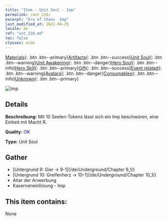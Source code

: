 ```yaml
---
title: "Item - Unit Soul - Imp"
permalink: /unt_226/
excerpt: "Era of Chaos  Imp"
last_modified_at: 2021-04-25
locale: de
ref: "unt_226.md"
toc: false
classes: wide
---
```

 [Materials](/ItemsDE/){: .btn .btn--primary}[Artifacts](/ItemsDE/Artifacts/){: .btn .btn--success}[Unit Soul](/ItemsDE/UnitSoul/){: .btn .btn--warning}[Unit Awakening](/ItemsDE/UnitAwakening/){: .btn .btn--danger}[Hero Soul](/ItemsDE/HeroSoul/){: .btn .btn--info}[Hero Skill](/ItemsDE/HeroSkill/){: .btn .btn--primary}[Gift](/ItemsDE/Gift/){: .btn .btn--success}[Event related](/ItemsDE/Events/){: .btn .btn--warning}[Avatars](/ItemsDE/Avatars/){: .btn .btn--danger}[Consumables](/ItemsDE/Consumables/){: .btn .btn--info}[Unknown](/ItemsDE/Unknown/){: .btn .btn--primary}

 ![Imp](/images/u/ti_xiaoemo.jpg)

## Details
 **Beschreibung:** Mit 10 Seelen-Tokens lässt sich ein Imp beschwören, eine Einheit mit Macht R.

 **Quality:** <span style="color: #0000CD">OK</span>

 **Type:** Unit Soul

## Gather

*    [Untergrund 9: Gier -> 9-1](/de/Underground/Chapter 9_1/) 
*    [Untergrund 10: Greifenherz -> 10-1](/de/Underground/Chapter 10_1/) 
*    Altar der Anwerbung 
*    Kaserneneinlösung - Imp 

## This item contains:

  None

